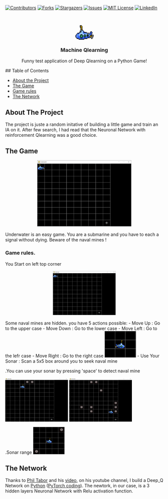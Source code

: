 [![Contributors][contributors-shield]][contributors-url]
[![Forks][forks-shield]][forks-url]
[![Stargazers][stars-shield]][stars-url]
[![Issues][issues-shield]][issues-url]
[![MIT License][license-shield]][license-url]
[![LinkedIn][linkedin-shield]][linkedin-url]

<!-- PROJECT LOGO -->
<br />
<p align="center">
  <a href="url"><img src="https://github.com/JonathanCourtois/Machine_Qlearning/blob/master/image/objects/submarineV3.PNG" align="center" height="48" width="60" ></a>
  
  <h3 align="center">Machine Qlearning</h3>

  <p align="center">
    Funny test application of Deep Qlearning on a Python Game!
  </p>
</p>
<!-- TABLE OF CONTENTS -->
## Table of Contents

* [About the Project](#about-the-project)
* [The Game](#the-game)
* [Game rules](#game-rules)
* [The Network](#the-network)



<!-- ABOUT THE PROJECT -->
## About The Project

The project is juste a random initative of building a little game and train an IA on it. After few search, I had read that the Neuronal Network with reinforcement Qlearning was a good choice. 

<!-- THE GAME -->
## The Game

<p align="center">
<img width="300" src="https://github.com/JonathanCourtois/Machine_Qlearning/blob/master/image/Presentation/FirstBuild.PNG"/>
</p>

Underwater is an easy game. You are a submarine and you have to each a signal without dying. Beware of the naval mines !
<!-- GAME RULES -->
### Game rules.
You Start on left top corner 
<p align="center">
<img width="200" src="https://github.com/JonathanCourtois/Machine_Qlearning/blob/master/image/Presentation/FirstBuild.PNG"/>
</p>
Some naval mines are hidden. you have 5 actions possible:
- Move Up         : Go to the upper case
- Move Down       : Go to the lower case
- Move Left       : Go to the lefr case
- Move Right      : Go to the right case
<img width="100" src="https://github.com/JonathanCourtois/Machine_Qlearning/blob/master/image/Presentation/Direction.PNG"/>
- Use Your Sonar  : Scan a 5x5 box around you to seek naval mine

.You can use your sonar by pressing 'space' to detect naval mine
<p align="left">
<img width="200" src="https://github.com/JonathanCourtois/Machine_Qlearning/blob/master/image/Presentation/DetectMine.PNG"/>
<img width="200" src="https://github.com/JonathanCourtois/Machine_Qlearning/blob/master/image/Presentation/AllMines.PNG"/>
</p>
.Sonar range
<img width="100" src="https://github.com/JonathanCourtois/Machine_Qlearning/blob/master/image/Presentation/Sonar.PNG"/>

<!-- THE NETWORK -->
## The Network

Thanks to [Phil Tabor](https://github.com/philtabor) and his [video](https://www.youtube.com/watch?v=wc-FxNENg9U&t=2080s), on his youtube channel, I build a Deep_Q Network on [Python](https://www.python.org/) ([PyTorch coding](https://pytorch.org/)).
The newtork, in our case, is a 3 hidden layers Neuronal Network with Relu activation function.


<!-- MARKDOWN LINKS & IMAGES -->
<!-- https://www.markdownguide.org/basic-syntax/#reference-style-links -->
[contributors-shield]: https://img.shields.io/github/contributors/JonathanCourtois/Machine_Qlearning.svg?style=flat-square
[contributors-url]: https://github.com/JonathanCourtois/Machine_Qlearning/graphs/contributors
[forks-shield]: https://img.shields.io/github/forks/JonathanCourtois/Machine_Qlearning.svg?style=flat-square
[forks-url]: https://github.com/JonathanCourtois/Machine_Qlearning/network/members
[stars-shield]: https://img.shields.io/github/stars/JonathanCourtois/Machine_Qlearning.svg?style=flat-square
[stars-url]: https://github.com/JonathanCourtois/Machine_Qlearning/stargazers
[issues-shield]: https://img.shields.io/github/issues/JonathanCourtois/Machine_Qlearning.svg?style=flat-square
[issues-url]: https://github.com/JonathanCourtois/Machine_Qlearning/issues
[license-shield]: https://img.shields.io/github/license/JonathanCourtois/Machine_Qlearnin.svg?style=flat-square
[license-url]: https://github.com/JonathanCourtois/Machine_Qlearning/blob/master/LICENSE
[linkedin-shield]: https://img.shields.io/badge/-LinkedIn-black.svg?style=flat-square&logo=linkedin&colorB=555
[linkedin-url]: https://www.linkedin.com/in/jonathan-courtois
[product-screenshot]: image/Presentation/FirstBuild.PNG
